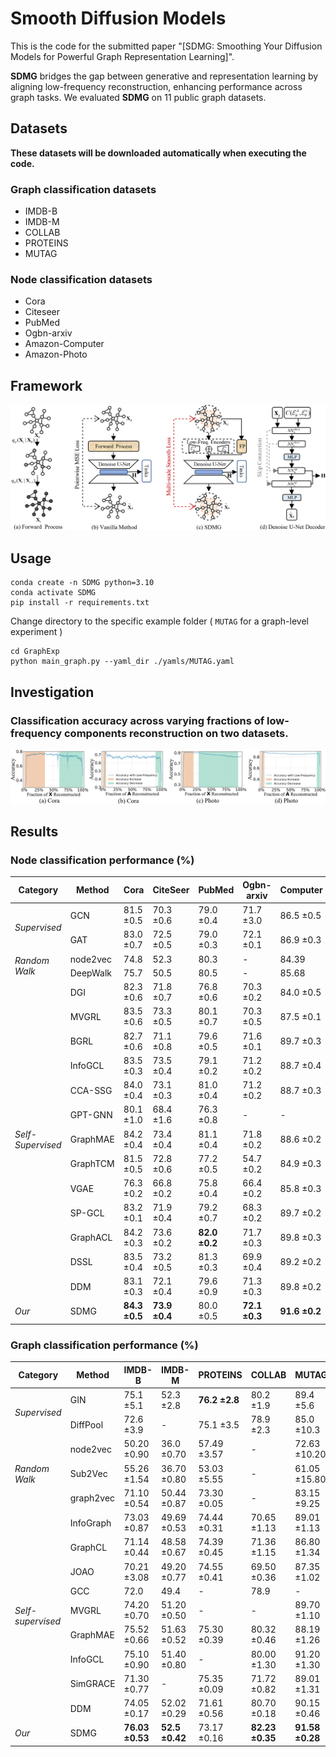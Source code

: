 # Smooth Diffusion Models

This is the code for the submitted paper "[SDMG: Smoothing Your Diffusion Models for Powerful Graph Representation Learning]".

**SDMG** bridges the gap between generative and representation learning by aligning low-frequency reconstruction, enhancing performance across graph tasks. We evaluated **SDMG** on 11 public graph datasets.

## Datasets
**These datasets will be downloaded automatically when executing the code.**
### Graph classification datasets
- IMDB-B
- IMDB-M
- COLLAB
- PROTEINS
- MUTAG
### Node classification datasets
- Cora
- Citeseer
- PubMed
- Ogbn-arxiv
- Amazon-Computer
- Amazon-Photo

## Framework
![framework](./framework.png)
## Usage
```shell
conda create -n SDMG python=3.10
conda activate SDMG
pip install -r requirements.txt
```

Change directory to the specific example folder ( `MUTAG` for a graph-level experiment )
```shell
cd GraphExp
python main_graph.py --yaml_dir ./yamls/MUTAG.yaml
```

## Investigation
### Classification accuracy across varying fractions of low-frequency components reconstruction on two datasets.
![Investigation](./Investigation.png)

## Results
### Node classification performance (%)
<table>
  <thead>
    <tr>
      <th>Category</th>
      <th>Method</th>
      <th>Cora</th>
      <th>CiteSeer</th>
      <th>PubMed</th>
      <th>Ogbn-arxiv</th>
      <th>Computer</th>
      <th>Photo</th>
    </tr>
  </thead>
  <tbody>
    <tr>
      <td rowspan="2"><em>Supervised</em></td>
      <td>GCN</td>
      <td>81.5 ±0.5</td>
      <td>70.3 ±0.6</td>
      <td>79.0 ±0.4</td>
      <td>71.7 ±3.0</td>
      <td>86.5 ±0.5</td>
      <td>92.4 ±0.2</td>
    </tr>
    <tr>
      <td>GAT</td>
      <td>83.0 ±0.7</td>
      <td>72.5 ±0.5</td>
      <td>79.0 ±0.3</td>
      <td>72.1 ±0.1</td>
      <td>86.9 ±0.3</td>
      <td>92.6 ±0.4</td>
    </tr>
    <tr>
      <td rowspan="2"><em>Random Walk</em></td>
      <td>node2vec</td>
      <td>74.8</td>
      <td>52.3</td>
      <td>80.3</td>
      <td>-</td>
      <td>84.39</td>
      <td>89.67</td>
    </tr>
    <tr>
      <td>DeepWalk</td>
      <td>75.7</td>
      <td>50.5</td>
      <td>80.5</td>
      <td>-</td>
      <td>85.68</td>
      <td>89.44</td>
    </tr>
    <tr>
      <td rowspan="13"><em>Self-Supervised</em></td>
      <td>DGI</td>
      <td>82.3 ±0.6</td>
      <td>71.8 ±0.7</td>
      <td>76.8 ±0.6</td>
      <td>70.3 ±0.2</td>
      <td>84.0 ±0.5</td>
      <td>91.6 ±0.2</td>
    </tr>
    <tr>
      <td>MVGRL</td>
      <td>83.5 ±0.6</td>
      <td>73.3 ±0.5</td>
      <td>80.1 ±0.7</td>
      <td>70.3 ±0.5</td>
      <td>87.5 ±0.1</td>
      <td>91.7 ±0.1</td>
    </tr>
    <tr>
      <td>BGRL</td>
      <td>82.7 ±0.6</td>
      <td>71.1 ±0.8</td>
      <td>79.6 ±0.5</td>
      <td>71.6 ±0.1</td>
      <td>89.7 ±0.3</td>
      <td>92.9 ±0.3</td>
    </tr>
    <tr>
      <td>InfoGCL</td>
      <td>83.5 ±0.3</td>
      <td>73.5 ±0.4</td>
      <td>79.1 ±0.2</td>
      <td>71.2 ±0.2</td>
      <td>88.7 ±0.4</td>
      <td>93.1 ±0.1</td>
    </tr>
    <tr>
      <td>CCA-SSG</td>
      <td>84.0 ±0.4</td>
      <td>73.1 ±0.3</td>
      <td>81.0 ±0.4</td>
      <td>71.2 ±0.2</td>
      <td>88.7 ±0.3</td>
      <td>93.1 ±0.1</td>
    </tr>
    <tr>
      <td>GPT-GNN</td>
      <td>80.1 ±1.0</td>
      <td>68.4 ±1.6</td>
      <td>76.3 ±0.8</td>
      <td>-</td>
      <td>-</td>
      <td>-</td>
    </tr>
    <tr>
      <td>GraphMAE</td>
      <td>84.2 ±0.4</td>
      <td>73.4 ±0.4</td>
      <td>81.1 ±0.4</td>
      <td>71.8 ±0.2</td>
      <td>88.6 ±0.2</td>
      <td>93.6 ±0.2</td>
    </tr>
    <tr>
      <td>GraphTCM</td>
      <td>81.5 ±0.5</td>
      <td>72.8 ±0.6</td>
      <td>77.2 ±0.5</td>
      <td>54.7 ±0.2</td>
      <td>84.9 ±0.3</td>
      <td>92.1 ±0.2</td>
    </tr>
    <tr>
      <td>VGAE</td>
      <td>76.3 ±0.2</td>
      <td>66.8 ±0.2</td>
      <td>75.8 ±0.4</td>
      <td>66.4 ±0.2</td>
      <td>85.8 ±0.3</td>
      <td>91.5 ±0.2</td>
    </tr>
    <tr>
      <td>SP-GCL</td>
      <td>83.2 ±0.1</td>
      <td>71.9 ±0.4</td>
      <td>79.2 ±0.7</td>
      <td>68.3 ±0.2</td>
      <td>89.7 ±0.2</td>
      <td>92.5 ±0.3</td>
    </tr>
    <tr>
      <td>GraphACL</td>
      <td>84.2 ±0.3</td>
      <td>73.6 ±0.2</td>
      <td><strong>82.0 ±0.2</strong></td>
      <td>71.7 ±0.3</td>
      <td>89.8 ±0.3</td>
      <td>93.3 ±0.2</td>
    </tr>
    <tr>
      <td>DSSL</td>
      <td>83.5 ±0.4</td>
      <td>73.2 ±0.5</td>
      <td>81.3 ±0.3</td>
      <td>69.9 ±0.4</td>
      <td>89.2 ±0.2</td>
      <td>93.1 ±0.3</td>
    </tr>
    <tr>
      <td>DDM</td>
      <td>83.1 ±0.3</td>
      <td>72.1 ±0.4</td>
      <td>79.6 ±0.9</td>
      <td>71.3 ±0.3</td>
      <td>89.8 ±0.2</td>
      <td>93.8 ±0.2</td>
    </tr>
    <tr>
      <td><em>Our</em></td>
      <td>SDMG</td>
      <td><strong>84.3 ±0.5</strong></td>
      <td><strong>73.9 ±0.4</strong></td>
      <td>80.0 ±0.5</td>
      <td><strong>72.1 ±0.3</strong></td>
      <td><strong>91.6 ±0.2</strong></td>
      <td><strong>94.7 ±0.2</strong></td>
    </tr>
  </tbody>
</table>

### Graph classification performance (%)
<table>
  <thead>
    <tr>
      <th>Category</th>
      <th>Method</th>
      <th>IMDB-B</th>
      <th>IMDB-M</th>
      <th>PROTEINS</th>
      <th>COLLAB</th>
      <th>MUTAG</th>
    </tr>
  </thead>
  <tbody>
    <tr>
      <td rowspan="2"><em>Supervised</em></td>
      <td>GIN</td>
      <td>75.1 ±5.1</td>
      <td>52.3 ±2.8</td>
      <td><strong>76.2 ±2.8</strong></td>
      <td>80.2 ±1.9</td>
      <td>89.4 ±5.6</td>
    </tr>
    <tr>
      <td>DiffPool</td>
      <td>72.6 ±3.9</td>
      <td>-</td>
      <td>75.1 ±3.5</td>
      <td>78.9 ±2.3</td>
      <td>85.0 ±10.3</td>
    </tr>
    <tr>
      <td rowspan="3"><em>Random Walk</em></td>
      <td>node2vec</td>
      <td>50.20 ±0.90</td>
      <td>36.0 ±0.70</td>
      <td>57.49 ±3.57</td>
      <td>-</td>
      <td>72.63 ±10.20</td>
    </tr>
    <tr>
      <td>Sub2Vec</td>
      <td>55.26 ±1.54</td>
      <td>36.70 ±0.80</td>
      <td>53.03 ±5.55</td>
      <td>-</td>
      <td>61.05 ±15.80</td>
    </tr>
    <tr>
      <td>graph2vec</td>
      <td>71.10 ±0.54</td>
      <td>50.44 ±0.87</td>
      <td>73.30 ±0.05</td>
      <td>-</td>
      <td>83.15 ±9.25</td>
    </tr>
    <tr>
      <td rowspan="9"><em>Self-supervised</em></td>
      <td>InfoGraph</td>
      <td>73.03 ±0.87</td>
      <td>49.69 ±0.53</td>
      <td>74.44 ±0.31</td>
      <td>70.65 ±1.13</td>
      <td>89.01 ±1.13</td>
    </tr>
    <tr>
      <td>GraphCL</td>
      <td>71.14 ±0.44</td>
      <td>48.58 ±0.67</td>
      <td>74.39 ±0.45</td>
      <td>71.36 ±1.15</td>
      <td>86.80 ±1.34</td>
    </tr>
    <tr>
      <td>JOAO</td>
      <td>70.21 ±3.08</td>
      <td>49.20 ±0.77</td>
      <td>74.55 ±0.41</td>
      <td>69.50 ±0.36</td>
      <td>87.35 ±1.02</td>
    </tr>
    <tr>
      <td>GCC</td>
      <td>72.0</td>
      <td>49.4</td>
      <td>-</td>
      <td>78.9</td>
      <td>-</td>
    </tr>
    <tr>
      <td>MVGRL</td>
      <td>74.20 ±0.70</td>
      <td>51.20 ±0.50</td>
      <td>-</td>
      <td>-</td>
      <td>89.70 ±1.10</td>
    </tr>
    <tr>
      <td>GraphMAE</td>
      <td>75.52 ±0.66</td>
      <td>51.63 ±0.52</td>
      <td>75.30 ±0.39</td>
      <td>80.32 ±0.46</td>
      <td>88.19 ±1.26</td>
    </tr>
    <tr>
      <td>InfoGCL</td>
      <td>75.10 ±0.90</td>
      <td>51.40 ±0.80</td>
      <td>-</td>
      <td>80.00 ±1.30</td>
      <td>91.20 ±1.30</td>
    </tr>
    <tr>
      <td>SimGRACE</td>
      <td>71.30 ±0.77</td>
      <td>-</td>
      <td>75.35 ±0.09</td>
      <td>71.72 ±0.82</td>
      <td>89.01 ±1.31</td>
    </tr>
    <tr>
      <td>DDM</td>
      <td>74.05 ±0.17</td>
      <td>52.02 ±0.29</td>
      <td>71.61 ±0.56</td>
      <td>80.70 ±0.18</td>
      <td>90.15 ±0.46</td>
    </tr>
    <tr>
      <td><em>Our</em></td>
      <td>SDMG</td>
      <td><strong>76.03 ±0.53</strong></td>
      <td><strong>52.5 ±0.42</strong></td>
      <td>73.17 ±0.16</td>
      <td><strong>82.23 ±0.35</strong></td>
      <td><strong>91.58 ±0.28</strong></td>
    </tr>
  </tbody>
</table>
